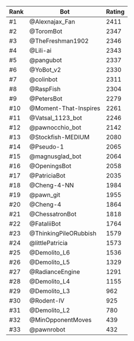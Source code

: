 Rank|Bot|Rating
---|---|---
#1|@Alexnajax_Fan|2411
#2|@ToromBot|2347
#3|@TheFreshman1902|2346
#4|@Lili-ai|2343
#5|@pangubot|2337
#6|@YoBot_v2|2330
#7|@colinbot|2311
#8|@RaspFish|2304
#9|@PetersBot|2279
#10|@Moment-That-Inspires|2261
#11|@Vatsal_1123_bot|2246
#12|@pawnocchio_bot|2142
#13|@Stockfish-MEDIUM|2080
#14|@Pseudo-1|2065
#15|@magnusglad_bot|2064
#16|@OpeningsBot|2058
#17|@PatriciaBot|2035
#18|@Cheng-4-NN|1984
#19|@pawn_git|1955
#20|@Cheng-4|1864
#21|@ChessatronBot|1818
#22|@FataliiBot|1764
#23|@ThinkingPileORubbish|1579
#24|@littlePatricia|1573
#25|@Demolito_L6|1536
#26|@Demolito_L5|1329
#27|@RadianceEngine|1291
#28|@Demolito_L4|1155
#29|@Demolito_L3|962
#30|@Rodent-IV|925
#31|@Demolito_L2|780
#32|@MinOpponentMoves|439
#33|@pawnrobot|432
